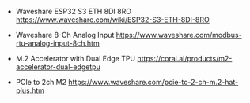 
* Waveshare ESP32 S3 ETH 8DI 8RO
https://www.waveshare.com/wiki/ESP32-S3-ETH-8DI-8RO

* Waveshare 8-Ch Analog Input
https://www.waveshare.com/modbus-rtu-analog-input-8ch.htm

* M.2 Accelerator with Dual Edge TPU
https://coral.ai/products/m2-accelerator-dual-edgetpu

* PCIe to 2ch M2
https://www.waveshare.com/pcie-to-2-ch-m.2-hat-plus.htm
